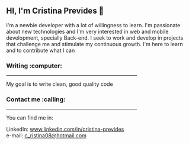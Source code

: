 <h2>HI, I'm Cristina Prevides 👋 </h2>


I'm a newbie developer with a lot of willingness to learn. I'm passionate about new technologies and I'm very interested in web and mobile 
development, specially Back-end. I seek to work and develop in projects that challenge me and stimulate my continuous growth. I'm here to learn and to contribute what I can


<h3>Writing :computer: </h3>

<hr width="70%">

My goal is to write clean, good quality code

<h3>Contact me :calling: </h3>

<hr width="70%">

You can find me in:

LinkedIn: www.linkedin.com/in/cristina-prevides <br>
e-mail: c_ristina08@hotmail.com


<!---
tininha94/tininha94 is a ✨ special ✨ repository because its `README.md` (this file) appears on your GitHub profile.
You can click the Preview link to take a look at your changes.
--->
